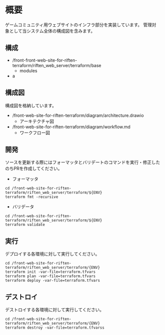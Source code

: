 # 概要
ゲームコミュニティ用ウェブサイトのインフラ部分を実装しています。
管理対象として当システム全体の構成図を含みます。

## 構成
- /front-front-web-site-for-riften-terraform/riften_web_server/terraform/base
  - modules
- a

## 構成図
構成図を格納しています。
- /front-web-site-for-riften-terraform/diagram/architecture.drawio
  - アーキテクチャ図
- /front-web-site-for-riften-terraform/diagram/workflow.md
  - ワークフロー図

## 開発
ソースを更新する際にはフォーマッタとバリデートのコマンドを実行・修正したのちPRを作成してください。
- フォーマッタ
```
cd /front-web-site-for-riften-terraform/riften_web_server/terraform/${ENV}
terraform fmt -recursive
```
- バリデータ
```
cd /front-web-site-for-riften-terraform/riften_web_server/terraform/${ENV}
terraform validate
```

## 実行
デプロイする各環境に対して実行してください。
```
cd /front-web-site-for-riften-terraform/riften_web_server/terraform/{ENV}
terraform init -var-file=terraform.tfvars
terraform plan -var-file=terraform.tfvars
terraform deploy -var-file=terraform.tfvars
```

## デストロイ
デストロイする各環境に対して実行してください。
```
cd /front-web-site-for-riften-terraform/riften_web_server/terraform/{ENV}
terraform destroy -var-file=terraform.tfvarss
```
